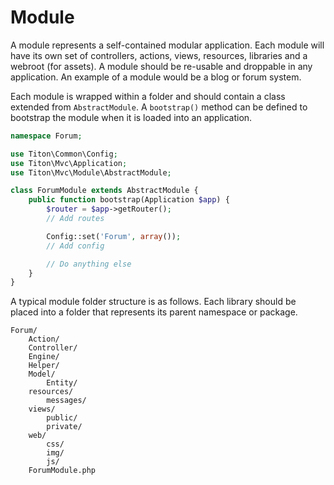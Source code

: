 # Module #

A module represents a self-contained modular application. Each module will have its own set of controllers, actions, views, resources, libraries and a webroot (for assets). A module should be re-usable and droppable in any application. An example of a module would be a blog or forum system.

Each module is wrapped within a folder and should contain a class extended from `AbstractModule`. A `bootstrap()` method can be defined to bootstrap the module when it is loaded into an application.

```php
namespace Forum;

use Titon\Common\Config;
use Titon\Mvc\Application;
use Titon\Mvc\Module\AbstractModule;

class ForumModule extends AbstractModule {
    public function bootstrap(Application $app) {
        $router = $app->getRouter();
        // Add routes

        Config::set('Forum', array());
        // Add config

        // Do anything else
    }
}
```

A typical module folder structure is as follows. Each library should be placed into a folder that represents its parent namespace or package.

```
Forum/
    Action/
    Controller/
    Engine/
    Helper/
    Model/
        Entity/
    resources/
        messages/
    views/
        public/
        private/
    web/
        css/
        img/
        js/
    ForumModule.php
```